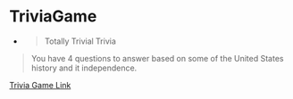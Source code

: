 # TriviaGame

* > Totally Trivial Trivia
> You have 4 questions to answer based on some of the United States history and it independence.

[Trivia Game Link](https://spacejnk.github.io/TriviaGame/)


